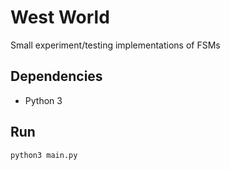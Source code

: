 # West World

Small experiment/testing implementations of FSMs


## Dependencies

 - Python 3


## Run

`python3 main.py`